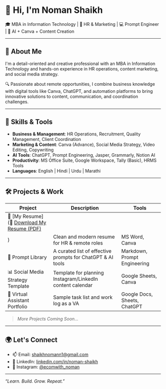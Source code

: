 # 👋 Hi, I'm Noman Shaikh

🎓 MBA in Information Technology | 💼 HR & Marketing | 💻 Prompt Engineer | 🎯 AI + Canva + Content Creation

---

## 🧠 About Me

I'm a detail-oriented and creative professional with an MBA in Information Technology and hands-on experience in HR operations, content marketing, and social media strategy.

🔍 Passionate about remote opportunities, I combine business knowledge with digital tools like Canva, ChatGPT, and automation platforms to bring innovative solutions to content, communication, and coordination challenges.

---

## 🔧 Skills & Tools

- **Business & Management**: HR Operations, Recruitment, Quality Management, Client Coordination
- **Marketing & Content**: Canva (Advance), Social Media Strategy, Video Editing, Copywriting
- **AI Tools**: ChatGPT, Prompt Engineering, Jasper, Grammarly, Notion AI
- **Productivity**: MS Office Suite, Google Workspace, Tally (Basic), HRMS Tools
- **Languages**: English | Hindi | Urdu | Marathi

---

## 🛠 Projects & Work

| Project | Description | Tools |
|--------|-------------|-------|
| 🔗 [My Resume](📄 [Download My Resume (PDF)](https://github.com/nomanshaikh1998/nomanshaikh1998/raw/main/Noman_Shaikh_Resume.pdf)
) | Clean and modern resume for HR & remote roles | MS Word, Canva |
| 🧠 Prompt Library | A curated list of effective prompts for ChatGPT & AI tools | Markdown, Prompt Engineering |
| 📊 Social Media Strategy Template | Template for planning Instagram/LinkedIn content calendar | Google Sheets, Canva |
| 📎 Virtual Assistant Portfolio | Sample task list and work log as a VA | Google Docs, Sheets, ChatGPT |

> _More Projects Coming Soon..._

---

## 🌍 Let's Connect

- 📫 Email: [shaikhnomann1@gmail.com](mailto:shaikhnomann1@gmail.com)
- 🔗 LinkedIn: [linkedin.com/in/noman-shaikh](www.linkedin.com/in/noman-shaikh1998)
- 🎨 Instagram: [@ecomwith_noman](https://www.instagram.com/nomanfitprer)

---

_“Learn. Build. Grow. Repeat.”_
